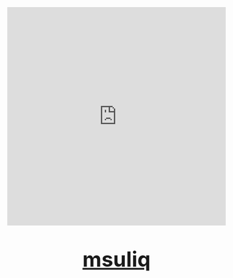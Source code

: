 <div style="width: 100%; height: 0; padding-bottom: 100%; position: relative;">
  <iframe src="https://giphy.com/embed/jaOXKCxtBPLieRLI0c" width="100%" height="100%" style="position: absolute;" frameBorder="0" class="giphy-embed" allowFullScreen></iframe>
</div>

<p style="text-align: center; font-size: 3rem; font-weight: bold; color: white;">
  <a href="https://github.com/msuliq">msuliq</a>
</p>
